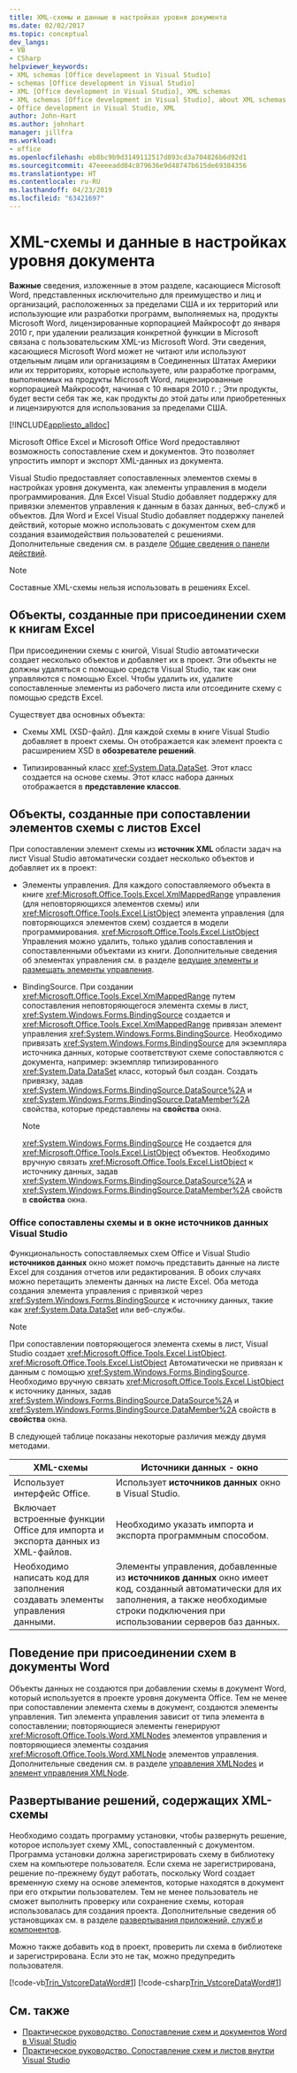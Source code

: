 ```yaml
---
title: XML-схемы и данные в настройках уровня документа
ms.date: 02/02/2017
ms.topic: conceptual
dev_langs:
- VB
- CSharp
helpviewer_keywords:
- XML schemas [Office development in Visual Studio]
- schemas [Office development in Visual Studio]
- XML [Office development in Visual Studio], XML schemas
- XML schemas [Office development in Visual Studio], about XML schemas and data
- Office development in Visual Studio, XML
author: John-Hart
ms.author: johnhart
manager: jillfra
ms.workload:
- office
ms.openlocfilehash: eb8bc9b9d3149112517d893cd3a704826b6d92d1
ms.sourcegitcommit: 47eeeeadd84c879636e9d48747b615de69384356
ms.translationtype: HT
ms.contentlocale: ru-RU
ms.lasthandoff: 04/23/2019
ms.locfileid: "63421697"
---
```

# <a name="xml-schemas-and-data-in-document-level-customizations"></a>XML-схемы и данные в настройках уровня документа
  **Важные** сведения, изложенные в этом разделе, касающиеся Microsoft Word, представленных исключительно для преимущество и лиц и организаций, расположенных за пределами США и их территорий или использующие или разработки программ, выполняемых на, продукты Microsoft Word, лицензированные корпорацией Майкрософт до января 2010 г, при удалении реализация конкретной функции в Microsoft связана с пользовательским XML-из Microsoft Word. Эти сведения, касающиеся Microsoft Word может не читают или используют отдельным лицам или организациям в Соединенных Штатах Америки или их территориях, которые используете, или разработке программ, выполняемых на продукты Microsoft Word, лицензированные корпорацией Майкрософт, начиная с 10 января 2010 г. ; Эти продукты, будет вести себя так же, как продукты до этой даты или приобретенных и лицензируются для использования за пределами США.

 [!INCLUDE[appliesto_alldoc](../vsto/includes/appliesto-alldoc-md.md)]

 Microsoft Office Excel и Microsoft Office Word предоставляют возможность сопоставление схем и документов. Это позволяет упростить импорт и экспорт XML-данных из документа.

 Visual Studio предоставляет сопоставленных элементов схемы в настройках уровня документа, как элементы управления в модели программирования. Для Excel Visual Studio добавляет поддержку для привязки элементов управления к данным в базах данных, веб-служб и объектов. Для Word и Excel Visual Studio добавляет поддержку панелей действий, которые можно использовать с документом схем для создания взаимодействия пользователей с решениями. Дополнительные сведения см. в разделе [Общие сведения о панели действий](../vsto/actions-pane-overview.md).

> [!NOTE]
> Составные XML-схемы нельзя использовать в решениях Excel.

## <a name="objects-created-when-schemas-are-attached-to-excel-workbooks"></a>Объекты, созданные при присоединении схем к книгам Excel
 При присоединении схемы с книгой, Visual Studio автоматически создает несколько объектов и добавляет их в проект. Эти объекты не должны удаляться с помощью средств Visual Studio, так как они управляются с помощью Excel. Чтобы удалить их, удалите сопоставленные элементы из рабочего листа или отсоедините схему с помощью средств Excel.

 Существует два основных объекта:

- Схемы XML (XSD-файл). Для каждой схемы в книге Visual Studio добавляет в проект схемы. Он отображается как элемент проекта с расширением XSD в **обозревателе решений**.

- Типизированный класс <xref:System.Data.DataSet>. Этот класс создается на основе схемы. Этот класс набора данных отображается в **представление классов**.

## <a name="objects-created-when-schema-elements-are-mapped-to-excel-worksheets"></a>Объекты, созданные при сопоставлении элементов схемы с листов Excel
 При сопоставлении элемент схемы из **источник XML** области задач на лист Visual Studio автоматически создает несколько объектов и добавляет их в проект:

- Элементы управления. Для каждого сопоставляемого объекта в книге <xref:Microsoft.Office.Tools.Excel.XmlMappedRange> управления (для неповторяющихся элементов схемы) или <xref:Microsoft.Office.Tools.Excel.ListObject> элемента управления (для повторяющихся элементов схем) создается в модели программирования. <xref:Microsoft.Office.Tools.Excel.ListObject> Управления можно удалить, только удалив сопоставления и сопоставленными объектами из книги. Дополнительные сведения об элементах управления см. в разделе [ведущие элементы и размещать элементы управления](../vsto/host-items-and-host-controls-overview.md).

- BindingSource. При создании <xref:Microsoft.Office.Tools.Excel.XmlMappedRange> путем сопоставления неповторяющегося элемента схемы в лист, <xref:System.Windows.Forms.BindingSource> создается и <xref:Microsoft.Office.Tools.Excel.XmlMappedRange> привязан элемент управления <xref:System.Windows.Forms.BindingSource>. Необходимо привязать <xref:System.Windows.Forms.BindingSource> для экземпляра источника данных, которые соответствуют схеме сопоставляются с документа, например: экземпляр типизированного <xref:System.Data.DataSet> класс, который был создан. Создать привязку, задав <xref:System.Windows.Forms.BindingSource.DataSource%2A> и <xref:System.Windows.Forms.BindingSource.DataMember%2A> свойства, которые представлены на **свойства** окна.

    > [!NOTE]
    > <xref:System.Windows.Forms.BindingSource> Не создается для <xref:Microsoft.Office.Tools.Excel.ListObject> объектов. Необходимо вручную связать <xref:Microsoft.Office.Tools.Excel.ListObject> к источнику данных, задав <xref:System.Windows.Forms.BindingSource.DataSource%2A> и <xref:System.Windows.Forms.BindingSource.DataMember%2A> свойств в **свойства** окна.

### <a name="office-mapped-schemas-and-the-visual-studio-data-sources-window"></a>Office сопоставлены схемы и в окне источников данных Visual Studio
 Функциональность сопоставляемых схем Office и Visual Studio **источников данных** окно может помочь представить данные на листе Excel для создания отчетов или редактирования. В обоих случаях можно перетащить элементы данных на листе Excel. Оба метода создания элемента управления с привязкой через <xref:System.Windows.Forms.BindingSource> к источнику данных, такие как <xref:System.Data.DataSet> или веб-службы.

> [!NOTE]
> При сопоставлении повторяющегося элемента схемы в лист, Visual Studio создает <xref:Microsoft.Office.Tools.Excel.ListObject>. <xref:Microsoft.Office.Tools.Excel.ListObject> Автоматически не привязан к данным с помощью <xref:System.Windows.Forms.BindingSource>. Необходимо вручную связать <xref:Microsoft.Office.Tools.Excel.ListObject> к источнику данных, задав <xref:System.Windows.Forms.BindingSource.DataSource%2A> и <xref:System.Windows.Forms.BindingSource.DataMember%2A> свойств в **свойства** окна.

 В следующей таблице показаны некоторые различия между двумя методами.

|XML-схемы|Источники данных - окно|
|----------------|-------------------------|
|Использует интерфейс Office.|Использует **источников данных** окно в Visual Studio.|
|Включает встроенные функции Office для импорта и экспорта данных из XML-файлов.|Необходимо указать импорта и экспорта программным способом.|
|Необходимо написать код для заполнения создавать элементы управления данными.|Элементы управления, добавленные из **источников данных** окно имеет код, созданный автоматически для их заполнения, а также необходимые строки подключения при использовании серверов баз данных.|

## <a name="behavior-when-schemas-are-attached-to-word-documents"></a>Поведение при присоединении схем в документы Word
 Объекты данных не создаются при добавлении схемы в документ Word, который используется в проекте уровня документа Office. Тем не менее при сопоставлении элемента схемы в документ, создаются элементы управления. Тип элемента управления зависит от типа элемента в сопоставлении; повторяющиеся элементы генерируют <xref:Microsoft.Office.Tools.Word.XMLNodes> элементов управления и повторяющиеся элементы создания <xref:Microsoft.Office.Tools.Word.XMLNode> элементов управления. Дополнительные сведения см. в разделе [управления XMLNodes](../vsto/xmlnodes-control.md) и [элемент управления XMLNode](../vsto/xmlnode-control.md).

## <a name="deployment-of-solutions-that-include-xml-schemas"></a>Развертывание решений, содержащих XML-схемы
 Необходимо создать программу установки, чтобы развернуть решение, которое использует схему XML, сопоставленный с документом. Программа установки должна зарегистрировать схему в библиотеку схем на компьютере пользователя. Если схема не зарегистрирована, решение по-прежнему будут работать, поскольку Word создает временную схему на основе элементов, которые находятся в документ при его открытии пользователем. Тем не менее пользователь не сможет выполнить проверку или сохранение схемы, которая использовалась для создания проекта. Дополнительные сведения об установщиках см. в разделе [развертывания приложений, служб и компонентов](../deployment/deploying-applications-services-and-components.md).

 Можно также добавить код в проект, проверить ли схема в библиотеке и зарегистрирована. Если это не так, можно предупредить пользователя.

 [!code-vb[Trin_VstcoreDataWord#1](../vsto/codesnippet/VisualBasic/Trin_VstcoreDataWordVB/ThisDocument.vb#1)]
 [!code-csharp[Trin_VstcoreDataWord#1](../vsto/codesnippet/CSharp/Trin_VstcoreDataWordCS/ThisDocument.cs#1)]

## <a name="see-also"></a>См. также

- [Практическое руководство. Сопоставление схем и документов Word в Visual Studio](../vsto/how-to-map-schemas-to-word-documents-inside-visual-studio.md)
- [Практическое руководство. Сопоставление схем и листов внутри Visual Studio](../vsto/how-to-map-schemas-to-worksheets-inside-visual-studio.md)
